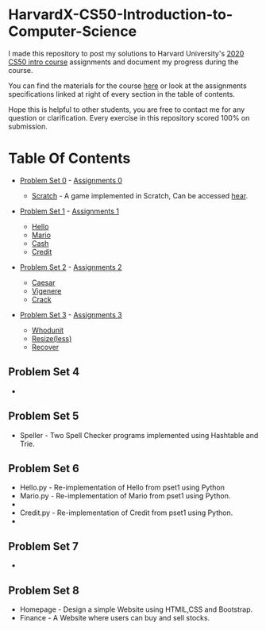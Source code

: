 # HarvardX-CS50-Introduction-to-Computer-Science
  I made this repository to post my solutions to Harvard University's [2020 CS50 intro course](https://www.edx.org/course/cs50s-introduction-to-computer-science) assignments and document my progress during the course.

  You can find the materials for the course [here](https://cs50.harvard.edu/x/2020/) or look at the assignments specifications linked at right of every section in the table of contents.

  Hope this is helpful to other students, you are free to contact me for any question or clarification. Every exercise in this repository scored 100% on submission.

# Table Of Contents

* [Problem Set 0](https://github.com/Abhifadol/HarvardX-CS50-Introduction-to-Computer-Science/tree/master/pset0) - [Assignments 0](https://cs50.harvard.edu/x/2020/weeks/0/)
  * [Scratch](https://github.com/Abhifadol/HarvardX-CS50-Introduction-to-Computer-Science/blob/master/pset0/clappy%20bird%20by_Abhi.sb3) - A game implemented in Scratch, Can be accessed [hear](https://scratch.mit.edu/projects/385808656/).

* [Problem Set 1](https://github.com/Abhifadol/HarvardX-CS50-Introduction-to-Computer-Science/tree/master/pset1) - [Assignments 1](https://cs50.harvard.edu/x/2020/psets/1/)
  * [Hello](https://github.com/Abhifadol/HarvardX-CS50-Introduction-to-Computer-Science/blob/master/pset1/hello.c)
  * [Mario](https://github.com/Abhifadol/HarvardX-CS50-Introduction-to-Computer-Science/blob/master/pset1/mario.c)
  * [Cash](https://github.com/Abhifadol/HarvardX-CS50-Introduction-to-Computer-Science/blob/master/pset1/cash.c)
  * [Credit](https://github.com/Abhifadol/HarvardX-CS50-Introduction-to-Computer-Science/blob/master/pset1/credit.c)

* [Problem Set 2](https://github.com/Abhifadol/HarvardX-CS50-Introduction-to-Computer-Science/tree/master/pset2) - [Assignments 2](https://cs50.harvard.edu/x/2020/psets/2/)
   * [Caesar](https://github.com/Abhifadol/HarvardX-CS50-Introduction-to-Computer-Science/tree/master/pset2/caesar)
   * [Vigenere](https://github.com/Abhifadol/HarvardX-CS50-Introduction-to-Computer-Science/tree/master/pset2/vigenere)
   * [Crack](https://github.com/Abhifadol/HarvardX-CS50-Introduction-to-Computer-Science/blob/master/pset2/crack.c)

* [Problem Set 3](https://github.com/Abhifadol/HarvardX-CS50-Introduction-to-Computer-Science/tree/master/pset3) - [Assignments 3](https://cs50.harvard.edu/x/2020/psets/3/)
   * [Whodunit](https://github.com/Abhifadol/HarvardX-CS50-Introduction-to-Computer-Science/tree/master/pset3/whodunit)
   * [Resize(less)](https://github.com/Abhifadol/HarvardX-CS50-Introduction-to-Computer-Science/blob/master/pset3/resize_less.c)
   * [Recover](https://github.com/Abhifadol/HarvardX-CS50-Introduction-to-Computer-Science/blob/master/pset3/recover.c)

## Problem Set 4
* 

## Problem Set 5
* Speller - Two Spell Checker programs implemented using Hashtable and Trie.

## Problem Set 6
* Hello.py - Re-implementation of Hello from pset1 using Python
* Mario.py - Re-implementation of Mario from pset1 using Python.
* 
* Credit.py - Re-implementation of Credit from pset1 using Python.
* 

## Problem Set 7
* 

## Problem Set 8
* Homepage - Design a simple Website using HTMlL,CSS and Bootstrap.
* Finance - A Website where users can buy and sell stocks.
